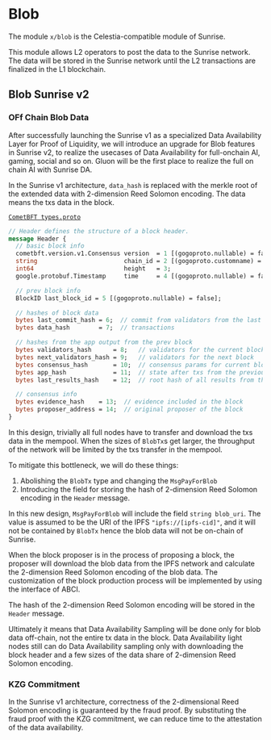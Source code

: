 # Blob

The module `x/blob` is the Celestia-compatible module of Sunrise.

This module allows L2 operators to post the data to the Sunrise network. The data will be stored in the Sunrise network until the L2 transactions are finalized in the L1 blockchain.

## Blob Sunrise v2

### OFf Chain Blob Data

After successfully launching the Sunrise v1 as a specialized Data Availability Layer for Proof of Liquidity,
we will introduce an upgrade for Blob features in Sunrise v2, to realize the usecases of Data Availability for full-onchain AI, gaming, social and so on. Gluon will be the first place to realize the full on chain AI with Sunrise DA.

In the Sunrise v1 architecture, `data_hash` is replaced with the merkle root of the extended data with 2-dimension Reed Solomon encoding. The data means the txs data in the block.

[`CometBFT types.proto`](https://github.com/cometbft/cometbft/blob/main/proto/cometbft/types/v1/types.proto)
```protobuf
// Header defines the structure of a block header.
message Header {
  // basic block info
  cometbft.version.v1.Consensus version  = 1 [(gogoproto.nullable) = false];
  string                        chain_id = 2 [(gogoproto.customname) = "ChainID"];
  int64                         height   = 3;
  google.protobuf.Timestamp     time     = 4 [(gogoproto.nullable) = false, (gogoproto.stdtime) = true];

  // prev block info
  BlockID last_block_id = 5 [(gogoproto.nullable) = false];

  // hashes of block data
  bytes last_commit_hash = 6;  // commit from validators from the last block
  bytes data_hash        = 7;  // transactions

  // hashes from the app output from the prev block
  bytes validators_hash      = 8;   // validators for the current block
  bytes next_validators_hash = 9;   // validators for the next block
  bytes consensus_hash       = 10;  // consensus params for current block
  bytes app_hash             = 11;  // state after txs from the previous block
  bytes last_results_hash    = 12;  // root hash of all results from the txs from the previous block

  // consensus info
  bytes evidence_hash    = 13;  // evidence included in the block
  bytes proposer_address = 14;  // original proposer of the block
}
```

In this design, trivially all full nodes have to transfer and download the txs data in the mempool.
When the sizes of `BlobTx`s get larger, the throughput of the network will be limited by the txs transfer in the mempool.

To mitigate this bottleneck, we will do these things:

1. Abolishing the `BlobTx` type and changing the `MsgPayForBlob`
1. Introducing the field for storing the hash of 2-dimension Reed Solomon encoding in the `Header` message.

In this new design, `MsgPayForBlob` will include the field `string blob_uri`.
The value is assumed to be the URI of the IPFS `"ipfs://[ipfs-cid]"`, and it will not be contained by `BlobTx` hence the blob data will not be on-chain of Sunrise.

When the block proposer is in the process of proposing a block, the proposer will download the blob data from the IPFS network and calculate the 2-dimension Reed Solomon encoding of the blob data.
The customization of the block production process will be implemented by using the interface of ABCI.

The hash of the 2-dimension Reed Solomon encoding will be stored in the `Header` message.

Ultimately it means that Data Availability Sampling will be done only for blob data off-chain, not the entire tx data in the block. Data Availability light nodes still can do Data Availability sampling only with downloading the block header and a few sizes of the data share of 2-dimension Reed Solomon encoding.

### KZG Commitment

In the Sunrise v1 architecture, correctness of the 2-dimensional Reed Solomon encoding is guaranteed by the fraud proof.
By substituting the fraud proof with the KZG commitment, we can reduce time to the attestation of the data availability.

